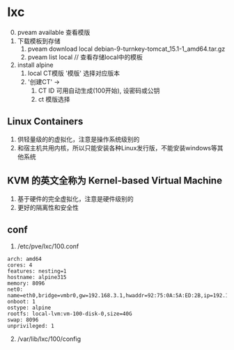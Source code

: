 # lxc 
0. pveam available 查看模版
1. 下载模板到存储
   1. pveam download local debian-9-turnkey-tomcat_15.1-1_amd64.tar.gz 
   2. pveam list local  // 查看存储local中的模板    
2. install alpine 
   1. local CT模版 '模版' 选择对应版本
   2. '创建CT' -> 
      1.  CT ID 可用自动生成(100开始), 设密码或公钥
      2. ct 模版选择 

##  Linux Containers
1. 供轻量级的的虚拟化，注意是操作系统级别的
2. 和宿主机共用内核，所以只能安装各种Linux发行版，不能安装windows等其他系统

## KVM 的英文全称为 Kernel-based Virtual Machine
1. 基于硬件的完全虚拟化，注意是硬件级别的
2. 更好的隔离性和安全性
## conf 
1. /etc/pve/lxc/100.conf

```
arch: amd64
cores: 4
features: nesting=1
hostname: alpine315
memory: 8096
net0: name=eth0,bridge=vmbr0,gw=192.168.3.1,hwaddr=92:75:0A:5A:ED:2B,ip=192.168.3.38/24,type=veth
onboot: 1
ostype: alpine
rootfs: local-lvm:vm-100-disk-0,size=40G
swap: 8096
unprivileged: 1

```

2. /var/lib/lxc/100/config
